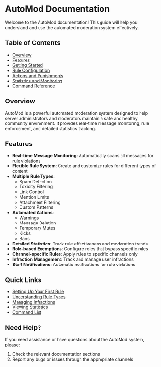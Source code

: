 # AutoMod Documentation

Welcome to the AutoMod documentation! This guide will help you understand and use the automated moderation system effectively.

## Table of Contents

- [Overview](#overview)
- [Features](#features)
- [Getting Started](./getting-started.md)
- [Rule Configuration](./rule-configuration.md)
- [Actions and Punishments](./actions-and-punishments.md)
- [Statistics and Monitoring](./statistics-and-monitoring.md)
- [Command Reference](./command-reference.md)

## Overview

AutoMod is a powerful automated moderation system designed to help server administrators and moderators maintain a safe and healthy community environment. It provides real-time message monitoring, rule enforcement, and detailed statistics tracking.

## Features

- **Real-time Message Monitoring**: Automatically scans all messages for rule violations
- **Flexible Rule System**: Create and customize rules for different types of content
- **Multiple Rule Types**:
  - Spam Detection
  - Toxicity Filtering
  - Link Control
  - Mention Limits
  - Attachment Filtering
  - Custom Patterns
- **Automated Actions**:
  - Warnings
  - Message Deletion
  - Temporary Mutes
  - Kicks
  - Bans
- **Detailed Statistics**: Track rule effectiveness and moderation trends
- **Role-based Exemptions**: Configure roles that bypass specific rules
- **Channel-specific Rules**: Apply rules to specific channels only
- **Infraction Management**: Track and manage user infractions
- **Staff Notifications**: Automatic notifications for rule violations

## Quick Links

- [Setting Up Your First Rule](./getting-started.md#creating-your-first-rule)
- [Understanding Rule Types](./rule-configuration.md#rule-types)
- [Managing Infractions](./actions-and-punishments.md#infraction-management)
- [Viewing Statistics](./statistics-and-monitoring.md#viewing-statistics)
- [Command List](./command-reference.md#available-commands)

## Need Help?

If you need assistance or have questions about the AutoMod system, please:

1. Check the relevant documentation sections
2. Report any bugs or issues through the appropriate channels
